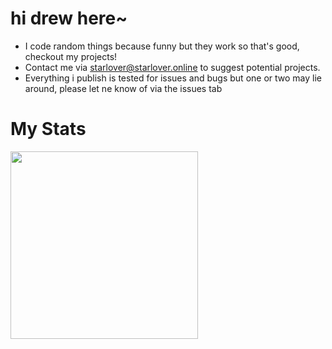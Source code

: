 # hi drew here~

- I code random things because funny but they work so that's good, checkout my projects!
- Contact me via <a href="mailto:starlover@starlover.online">starlover@starlover.online</a> to suggest potential projects.
- Everything i publish is tested for issues and bugs but one or two may lie around, please let ne know of via the issues tab

# My Stats
<img width=300px src="https://github-readme-stats.vercel.app/api/top-langs/?username=drew-codes-things&langs_count=20&layout=compact&theme=dark">
